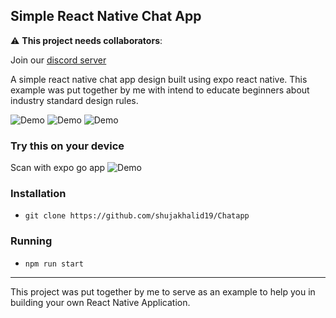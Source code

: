 ## Simple React Native Chat App 

:warning: **This project needs collaborators**:

Join our [discord server](https://discord.gg/PFqtwbVXMK)

A simple react native chat app design built using expo react native. This example was put together by me with intend to educate beginners about industry standard design rules.



![Demo](./demoscreen/1.jpeg)
![Demo](./demoscreen/2.jpeg)
![Demo](./demoscreen/3.jpeg)

### Try this on your device
Scan with expo go app
![Demo](./demoscreen/expo-go.svg)    

### Installation

- `git clone https://github.com/shujakhalid19/Chatapp`

### Running

- `npm run start`

---

This project was put together by me to serve as an example to help you in building your own React Native Application.